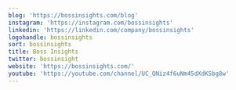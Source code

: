 ```yaml
---
blog: 'https://bossinsights.com/blog'
instagram: 'https://instagram.com/bossinsights'
linkedin: 'https://linkedin.com/company/bossinsights'
logohandle: bossinsights
sort: bossinsights
title: Boss Insights
twitter: bossinsight
website: 'https://bossinsights.com/'
youtube: 'https://youtube.com/channel/UC_QNiz4f6uNm45dXdKSbg8w'
---
```

